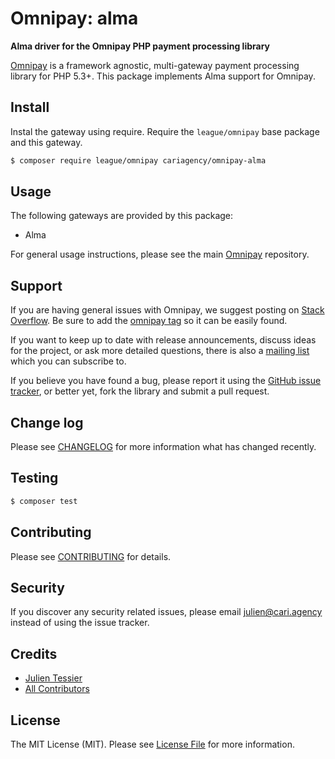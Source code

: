 # Omnipay: alma

**Alma driver for the Omnipay PHP payment processing library**

[Omnipay](https://github.com/thephpleague/omnipay) is a framework agnostic, multi-gateway payment
processing library for PHP 5.3+. This package implements Alma support for Omnipay.

## Install

Instal the gateway using require. Require the `league/omnipay` base package and this gateway.

``` bash
$ composer require league/omnipay cariagency/omnipay-alma
```

## Usage

The following gateways are provided by this package:

 * Alma

For general usage instructions, please see the main [Omnipay](https://github.com/thephpleague/omnipay) repository.

## Support

If you are having general issues with Omnipay, we suggest posting on
[Stack Overflow](http://stackoverflow.com/). Be sure to add the
[omnipay tag](http://stackoverflow.com/questions/tagged/omnipay) so it can be easily found.

If you want to keep up to date with release announcements, discuss ideas for the project,
or ask more detailed questions, there is also a [mailing list](https://groups.google.com/forum/#!forum/omnipay) which
you can subscribe to.

If you believe you have found a bug, please report it using the [GitHub issue tracker](https://github.com/cariagency/omnipay-alma/issues),
or better yet, fork the library and submit a pull request.

## Change log

Please see [CHANGELOG](CHANGELOG.md) for more information what has changed recently.

## Testing

``` bash
$ composer test
```

## Contributing

Please see [CONTRIBUTING](CONTRIBUTING.md) for details.

## Security

If you discover any security related issues, please email julien@cari.agency instead of using the issue tracker.

## Credits

- [Julien Tessier](https://github.com/julienmru)
- [All Contributors](../../contributors)

## License

The MIT License (MIT). Please see [License File](LICENSE.md) for more information.
